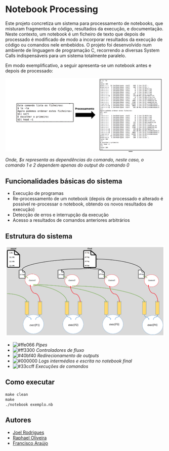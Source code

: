 # Notebook Processing 

Este projeto concretiza um sistema para processamento de notebooks, que misturam fragmentos de código, resultados da execução, e documentação. Neste contexto, um notebook é um ficheiro de texto que depois de processado é modificado de modo a incorporar resultados da execução de código ou comandos nele embebidos. O projeto foi desenvolvido num ambiente de linguagem de programação C, recorrendo a diversas System Calls indispensáveis para um sistema totalmente paralelo. 

Em modo exemplificativo, a seguir apresenta-se um notebook antes e depois de processado: 

<img width="500" src="exemplo.png">

*Onde, $x representa as dependências do comando, neste caso, o comando 1 e 2 dependem apenas do output do comando 0*

## Funcionalidades básicas do sistema

- Execução de programas 
- Re-processamento de um notebook (depois de processado e alterado é possível re-processar o notebook, obtendo os novos resultados de execução)
- Detecção de erros e interrupção da execução
- Acesso a resultados de comandos anteriores arbitrários

## Estrutura do sistema
<img width="600" src="arquitetura.png">

- ![#ffe066](https://placehold.it/15/ffe066/000000?text=+) *Pipes*
- ![#ff3300](https://placehold.it/15/ff3300/000000?text=+) *Controladores de fluxo*
- ![#40bf40](https://placehold.it/15/40bf40/000000?text=+) *Redirecionamento de outputs*
- ![#000000](https://placehold.it/15/000000/000000?text=+) *Logs intermédios e escrita no notebook final*
- ![#33ccff](https://placehold.it/15/33ccff/000000?text=+) *Execuções de comandos*


## Como executar
```
make clean
make 
./notebook exemplo.nb
```

## Autores
* [Joel Rodrigues](https://github.com/JoelRodrigues58)
* [Raphael Oliveira](https://github.com/raphael28)
* [Francisco Araújo](https://github.com/franciscoaraujo51)
